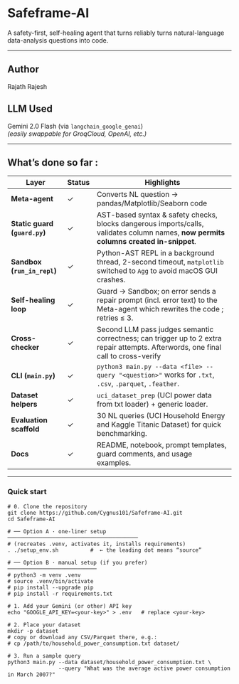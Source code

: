 # Safeframe-AI

A safety-first, self-healing agent that turns reliably turns natural-language data-analysis questions into code.

---

## Author  
Rajath Rajesh

## LLM Used 
Gemini 2.0 Flash (via `langchain_google_genai`)  
*(easily swappable for GroqCloud, OpenAI, etc.)*

---

## What’s done so far :  

| Layer | Status | Highlights |
|-------|--------|------------|
| **Meta-agent** | ✓ | Converts NL question → pandas/Matplotlib/Seaborn code|
| **Static guard (`guard.py`)** | ✓ | AST-based syntax & safety checks, blocks dangerous imports/calls, validates column names, **now permits columns created in-snippet**. |
| **Sandbox (`run_in_repl`)** | ✓ | Python-AST REPL in a background thread, 2-second timeout, `matplotlib` switched to `Agg` to avoid macOS GUI crashes. |
| **Self-healing loop** | ✓ | Guard → Sandbox; on error sends a repair prompt (incl. error text) to the Meta-agent which rewrites the code ; retries ≤ 3. |
| **Cross-checker** | ✓ | Second LLM pass judges semantic correctness; can trigger up to 2 extra repair attempts. Afterwords, one final call to cross-verify |
| **CLI (`main.py`)** | ✓ | ```python3 main.py --data <file> --query "<question>"``` works for `.txt`, `.csv`, `.parquet`, `.feather`. |
| **Dataset helpers** | ✓ | `uci_dataset_prep` (UCI power data from txt loader) + generic loader. |
| **Evaluation scaffold** | ✓ | 30 NL queries (UCI Household Energy and Kaggle Titanic Dataset) for quick benchmarking. |
| **Docs** | ✓ | README, notebook, prompt templates, guard comments, and usage examples. |

---

### Quick start

```bash# 
# 0. Clone the repository
git clone https://github.com/Cygnus101/Safeframe-AI.git
cd Safeframe-AI

# ── Option A · one-liner setup ─────────────────────────────────────────
# (recreates .venv, activates it, installs requirements)
. ./setup_env.sh          #  ← the leading dot means “source”

# ── Option B · manual setup (if you prefer) ────────────────────────────
# python3 -m venv .venv
# source .venv/bin/activate
# pip install --upgrade pip
# pip install -r requirements.txt

# 1. Add your Gemini (or other) API key
echo "GOOGLE_API_KEY=<your-key>" > .env   # replace <your-key>

# 2. Place your dataset
mkdir -p dataset
# copy or download any CSV/Parquet there, e.g.:
# cp /path/to/household_power_consumption.txt dataset/

# 3. Run a sample query
python3 main.py --data dataset/household_power_consumption.txt \
                --query "What was the average active power consumption in March 2007?"
